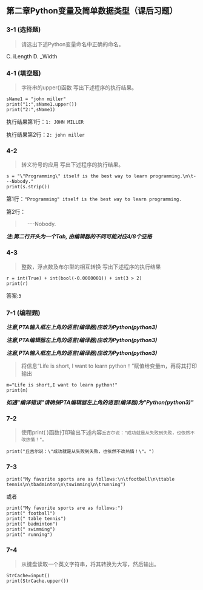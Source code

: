 ## 第二章Python变量及简单数据类型（课后习题）

### 3-1 (选择题)
>请选出下述Python变量命名中正确的命名。

C. iLength
D. _Width

### 4-1 (填空题)

>字符串的upper()函数
写出下述程序的执行结果。
```
sName1 = "john miller"
print("1:",sName1.upper())
print("2:",sName1)
```

执行结果第1行：`1: JOHN MILLER`

执行结果第2行：`2: john miller`

### 4-2

>转义符号的应用
写出下述程序的执行结果。
```
s = "\"Programming\" itself is the best way to learn programming.\n\t---Nobody."
print(s.strip())
```

第1行：`"Programming" itself is the best way to learn programming.`

第2行：

>&nbsp;&nbsp;&nbsp;&nbsp;---Nobody.

***注:第二行开头为一个Tab, 由编辑器的不同可能对应4/8个空格***

### 4-3

>整数，浮点数及布尔型的相互转换
写出下述程序的执行结果
```
r = int(True) + int(bool(-0.0000001)) + int(3 > 2)
print(r)
```
答案:`3`

### 7-1 (编程题)

  
    
***注意,PTA输入框左上角的语言(编译器)应改为Python(python3)***  


***注意,PTA编辑器左上角的语言(编译器)应改为Python(python3)***  


***注意,PTA输入框左上角的语言(编译器)应改为Python(python3)***

>将信息“Life is short, I want to learn python！”赋值给变量m，再将其打印输出  


```
m="Life is short,I want to learn python!"
print(m)
```

***如遇"编译错误"请确保PTA编辑器左上角的语言(编译器)为"Python(python3)"***

### 7-2
>使用print( )函数打印输出下述内容`丘吉尔说："成功就是从失败到失败，也依然不改热情！"。`

```
print("丘吉尔说：\"成功就是从失败到失败，也依然不改热情！\"。")
```

### 7-3

```
print("My favorite sports are as follows:\n\tfootball\n\ttable tennis\n\tbadminton\n\tswimming\n\trunning")
```

或者

```
print("My favorite sports are as follows:")
print("	football")
print("	table tennis")
print("	badminton")
print("	swimming")
print("	running")
```

### 7-4

>从键盘读取一个英文字符串，将其转换为大写，然后输出。

```
StrCache=input()
print(StrCache.upper())
```